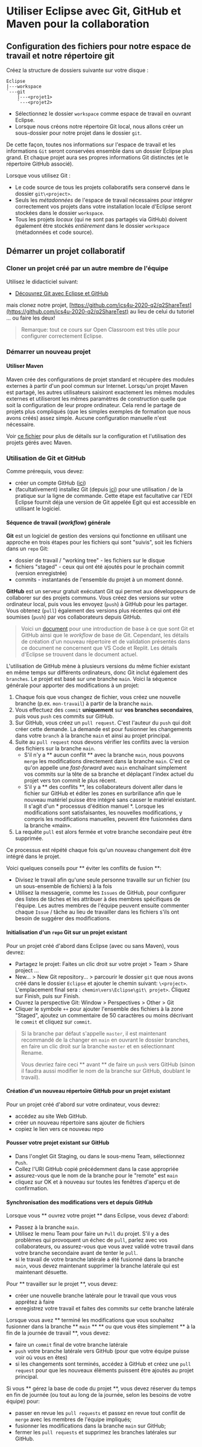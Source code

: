 # Utiliser Eclipse avec Git, GitHub et Maven pour la collaboration

## Configuration des fichiers pour notre espace de travail et notre répertoire git

Créez la structure de dossiers suivante sur votre disque :

    Eclipse
    |---workspace
    `---git
        |---<projet1>
        `---<projet2>

* Sélectionnez le dossier `workspace` comme espace de travail en ouvrant Eclipse.
* Lorsque nous créons notre répertoire Git local, nous allons créer un sous-dossier pour notre projet dans le dossier `git`.

De cette façon, toutes nos informations sur l'espace de travail et les informations `Git` seront conservées ensemble dans un dossier Eclipse plus grand. Et chaque projet aura ses propres informations Git distinctes (et le répertoire GitHub associé).

Lorsque vous utilisez Git :

* Le code source de tous les projets collaboratifs sera conservé dans le dossier `git\<project>`.
* Seuls les *métadonnées* de l'espace de travail nécessaires pour intégrer correctement vos projets dans votre installation locale d'Eclipse seront stockées dans le dossier `workspace`.
* Tous les projets *locaux* (qui ne sont pas partagés via GitHub) doivent également être stockés *entièrement* dans le dossier `workspace` (métadonnées et code source).

## Démarrer un projet collaboratif

### Cloner un projet créé par un autre membre de l'équipe

Utilisez le didacticiel suivant:

* [Découvrez Git avec Eclipse et GitHub](https://openclassrooms.com/fr/courses/6106191-installez-votre-environnement-de-developpement-java-avec-eclipse/6250106-decouvrez-git-avec-eclipse-et-github)

mais clonez notre projet, [https://github.com/ics4u-2020-q2/q2ShareTest](https://github.com/ics4u-2020-q2/q2ShareTest) au lieu de celui du tutoriel ... ou faire les deux!

> Remarque: tout ce cours sur Open Classroom est très utile pour configurer correctement Eclipse.

### Démarrer un nouveau projet

#### Utiliser Maven

Maven crée des configurations de projet standard et récupère des modules externes à partir d'un pool commun sur Internet. Lorsqu'un projet Maven est partagé, les autres utilisateurs saisiront exactement les mêmes modules externes et utiliseront les mêmes paramètres de construction quelle que soit la configuration de leur propre ordinateur. Cela rend le partage de projets plus compliqués (que les simples exemples de formation que nous avons créés) assez simple. Aucune configuration manuelle n'est nécessaire.

Voir [ce fichier](Maven.md) pour plus de détails sur la configuration et l'utilisation des projets gérés avec Maven.

### Utilisation de Git et GitHub

Comme prérequis, vous devez:

* créer un compte GitHub ([ici](https://github.com/))
* (facultativement) installez Git (depuis [ici](https://git-scm.com/)) pour une utilisation / de la pratique sur la ligne de commande. Cette étape est facultative car l'EDI Eclipse fournit déja une version de Git appelée Egit qui est accessible en utilisant le logiciel.

#### Séquence de travail (*workflow*) générale

**Git** est un logiciel de gestion des versions qui fonctionne en utilisant une approche en trois étapes pour les fichiers qui sont "suivis", soit les fichiers dans un `repo` Git:

* dossier de travail / "working tree" - les fichiers sur le disque
* fichiers "staged" - ceux qui ont été ajoutés pour le prochain commit (version enregistrée)
* commits - instantanés de l'ensemble du projet à un moment donné.

**GitHub** est un serveur gratuit exécutant Git qui permet aux développeurs de collaborer sur des projets communs. Vous créez des versions sur votre ordinateur local, puis vous les envoyez (`push`) à GitHub pour les partager. Vous obtenez (`pull`) également des versions plus récentes qui ont été soumises (`push`) par vos collaborateurs depuis GitHub.

> Voici un [document](https://docs.google.com/presentation/d/13a6JAOmkw2xVrOSTWRljl5lGee1CULhxCsGnqbU40f0/view) pour une introduction de base à ce que sont Git et GitHub ainsi que le *workflow* de base de Git. Cependant, les détails de création d'un nouveau répertoire et de validation présentés dans ce document ne concernent que VS Code et Replit.
> Les détails d'Eclipse se trouvent dans le document actuel.

L'utilisation de GitHub mène à plusieurs versions du même fichier existant en même temps sur différents ordinateurs, donc Git inclut également des `branches`. Le projet est basé sur une branche `main`. Voici la séquence générale pour apporter des modifications à un projet:

1. Chaque fois que vous changez de fichier, vous créez une nouvelle branche (p.ex. `mon-travail`) à partir de la branche `main`.
2. Vous effectuez des `commit` **uniquement** sur **vos branches secondaires**, puis vous `push` ces commits sur GitHub.
3. Sur GitHub, vous créez un `pull request`. C'est l'auteur du `push` qui doit créer cette demande. La demande est pour fusionner les changements dans votre `branch` à la branche `main` et ainsi au projet principal.
4. Suite au `pull request` nous devons vérifier les conflits avec la version des fichiers sur la branche `main`.
    * S'il n'y a ** aucun conflit ** avec la branche `main`, nous pouvons `merge` les modifications directement dans la branche `main`. C'est ce qu'on appelle une *fast-forward* avec `main` enchaînant simplement vos commits sur la tête de sa branche et déplaçant l'index actuel du projet vers ton commit le plus récent.
    * S'il y a ** des conflits **, les collaborateurs doivent aller dans le fichier sur GitHub et éditer les zones en surbrillance afin que le nouveau matériel puisse être intégré sans casser le matériel existant. Il s'agit d'un * processus d'édition manuel *. Lorsque les modifications sont satisfaisantes, les nouvelles modifications, y compris les modifications manuelles, peuvent être fusionnées dans la branche «main».
5. La requête `pull` est alors fermée et votre branche secondaire peut être supprimée.

Ce processus est répété chaque fois qu'un nouveau changement doit être intégré dans le projet.

Voici quelques conseils pour ** éviter les conflits de fusion **:

* Divisez le travail afin qu'une seule personne travaille sur un fichier (ou un sous-ensemble de fichiers) à la fois
* Utilisez la messagerie, comme les `Issues` de GitHub, pour configurer des listes de tâches et les attribuer à des membres spécifiques de l'équipe. Les autres membres de l'équipe peuvent ensuite commenter chaque `Issue` / tâche au lieu de travailler dans les fichiers s'ils ont besoin de suggérer des modifications.

#### Initialisation d'un `repo` Git sur un projet existant

Pour un projet créé d'abord dans Eclipse (avec ou sans Maven), vous devrez:

* Partagez le projet: Faites un clic droit sur votre projet > Team > Share project ...
* New... > New Git repository... > parcourir le dossier `git` que nous avons créé dans le dossier `Eclipse` et ajouter le chemin suivant: `\<project>`. L'emplacement final sera : `chemin\vers\Eclipse\git\ projet>`. Cliquez sur Finish, puis sur Finish.
* Ouvrez la perspective Git: Window > Perspectives > Other > Git
* Cliquer le symbole `++` pour ajouter l'ensemble des fichiers à la zone "Staged", ajoutez un commentaire de 50 caractères ou moins décrivant le `commit` et cliquez sur `commit`.

> Si la branche par défaut s'appelle `master`, il est maintenant recommandé de la changer en `main` en ouvrant le dossier branches, en faire un clic droit sur la branche `master` et en sélectionnant Rename. <p> Vous devriez faire ceci ** avant ** de faire un `push` vers GitHub (sinon il faudra aussi modifier le nom de la branche sur GitHub, doublant le travail).

#### Création d'un nouveau répertoire GitHub pour un projet existant

Pour un projet créé d'abord sur votre ordinateur, vous devrez:

* accédez au site Web GitHub.
* créer un nouveau répertoire sans ajouter de fichiers
* copiez le lien vers ce nouveau repo

#### Pousser votre projet existant sur GitHub

* Dans l'onglet Git Staging, ou dans le sous-menu Team, sélectionnez `Push`.
* Collez l'URI GitHub copié précédemment dans la case appropriée
* assurez-vous que le nom de la branche pour le "remote" est `main`
* cliquez sur OK et à nouveau sur toutes les fenêtres d'aperçu et de confirmation.

#### Synchronisation des modifications vers et depuis GitHub

Lorsque vous ** ouvrez votre projet ** dans Eclipse, vous devez d'abord:

* Passez à la branche `main`.
* Utilisez le menu Team pour faire un `Pull` du projet. S'il y a des problèmes qui provoquent un échec de `pull`, parlez avec vos collaborateurs, ou assurez-vous que vous avez validé votre travail dans votre branche secondaire avant de tenter le `pull`.
* si le travail de votre branche latérale a été fusionné dans la branche `main`, vous devez maintenant supprimer la branche latérale qui est maintenant désuette.

Pour ** travailler sur le projet **, vous devez:

* créer une nouvelle branche latérale pour le travail que vous vous apprêtez à faire
* enregistrez votre travail et faites des commits sur cette branche latérale

Lorsque vous avez ** terminé les modifications que vous souhaitez fusionner dans la branche ** `main` ** ** ou que vous êtes simplement ** à la fin de la journée de travail **, vous devez:

* faire un `commit` final de votre branche latérale
* `push` votre branche latérale vers GitHub (pour que votre équipe puisse voir où vous en êtes)
* si les changements sont terminés, accédez à GitHub et créez une `pull request` pour que les nouveaux éléments puissent être ajoutés au projet principal.

Si vous ** gérez la base de code du projet **, vous devez réserver du temps en fin de journée (ou tout au long de la journée, selon les besoins de votre équipe) pour:

* passer en revue les `pull requests` et passez en revue tout conflit de `merge` avec les membres de l'équipe impliqués;
* fusionner les modifications dans la branche `main` sur GitHub;
* fermer les `pull requests` et supprimez les branches latérales sur GitHub.
